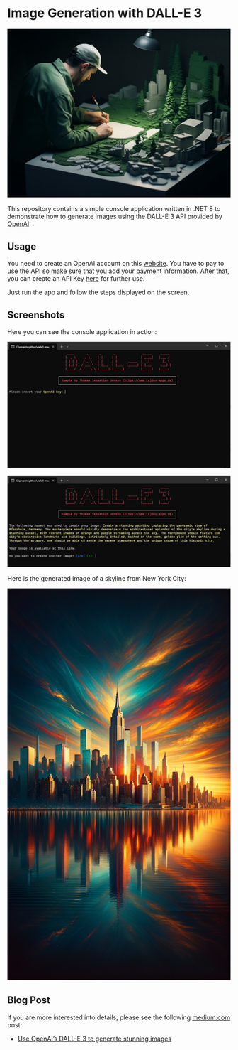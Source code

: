 # Image Generation with DALL-E 3

![Header](./docs/dalle3-header.png)

This repository contains a simple console application written in .NET 8 to demonstrate how to generate images using the DALL-E 3 API provided by [OpenAI](https://openai.com).


## Usage

You need to create an OpenAI account on this [website](https://platform.openai.com/docs/overview). You have to pay to use the API so make sure that you add your payment information. After that, you can create an API Key [here](https://platform.openai.com/api-keys) for further use.

Just run the app and follow the steps displayed on the screen.

## Screenshots

Here you can see the console application in action:

![Console1](./docs/dalle3-demo-01.PNG)

![Console2](./docs/dalle3-demo-02.PNG)

Here is the generated image of a skyline from New York City:

![Result](./docs/dalle3-result.png)


## Blog Post

If you are more interested into details, please see the following [medium.com](https://www.medium.com) post:

- [Use OpenAI’s DALL-E 3 to generate stunning images](https://medium.com/medialesson/use-openais-dall-e-3-to-generate-stunning-images-ef1a301bc046)